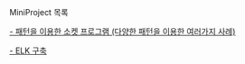 MiniProject 목록

<a href="https://github.com/simjunbo/PatternPlayGround">
- 패턴을 이용한 소켓 프로그램 (다양한 패턴을 이용한 여러가지 사례)
</a>
<p>
<a href="https://github.com/simjunbo/ELK">
- ELK 구축
</a>


